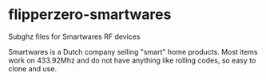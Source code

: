 # flipperzero-smartwares
Subghz files for Smartwares RF devices

Smartwares is a Dutch company selling "smart" home products. Most items work on 433.92Mhz and do not have anything like rolling codes, so easy to clone and use.
